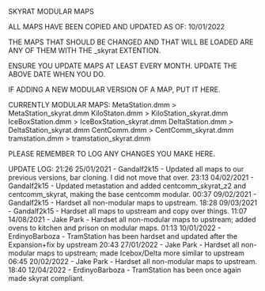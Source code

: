 SKYRAT MODULAR MAPS

ALL MAPS HAVE BEEN COPIED AND UPDATED AS OF: 10/01/2022

THE MAPS THAT SHOULD BE CHANGED AND THAT WILL BE LOADED ARE ANY OF THEM WITH THE _skyrat EXTENTION.

ENSURE YOU UPDATE MAPS AT LEAST EVERY MONTH. UPDATE THE ABOVE DATE WHEN YOU DO.

IF ADDING A NEW MODULAR VERSION OF A MAP, PUT IT HERE.

CURRENTLY MODULAR MAPS:
MetaStation.dmm > MetaStation_skyrat.dmm
KiloStaton.dmm > KiloStation_skyrat.dmm
IceBoxStation.dmm > IceBoxStation_skyrat.dmm
DeltaStation.dmm > DeltaStation_skyrat.dmm
CentComm.dmm > CentComm_skyrat.dmm
tramstation.dmm > tramstation_skyrat.dmm

PLEASE REMEMBER TO LOG ANY CHANGES YOU MAKE HERE.

UPDATE LOG:
21:26 25/01/2021 - Gandalf2k15 - Updated all maps to our previous versions, bar cloning. I did not move that over.
23:13 04/02/2021 - Gandalf2k15 - Updated metastation and added centcomm_skyrat_z2 and centcomm_skyrat, making the base centcomm modular.
00:37 09/02/2021 - Gandalf2k15 - Hardset all non-modular maps to upstream.
18:28 09/03/2021 - Gandalf2k15 - Hardset all maps to upstream and copy over things.
11:07 14/08/2021 - Jake Park - Hardset all non-modular maps to upstream; added ovens to kitchen and prison on modular maps.
01:13 10/01/2022 - ErdinyoBarboza - TramStation has been hardset and updated after the Expansion+fix by upstream
20:43 27/01/2022 - Jake Park - Hardset all non-modular maps to upstream; made Icebox/Delta more similar to upstream
06:45 20/02/2022 - Jake Park - Hardset all non-modular maps to upstream.
18:40 12/04/2022 - ErdinyoBarboza - TramStation has been once again made skyrat compliant.
